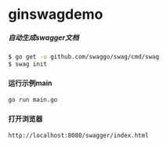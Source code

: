 # ginswagdemo

##### 自动生成swagger文档
```bash
$ go get -u github.com/swaggo/swag/cmd/swag
$ swag init
```
#### 运行示例main
```bash
go run main.go
```
#### 打开浏览器
```bash
http://localhost:8080/swagger/index.html
```

